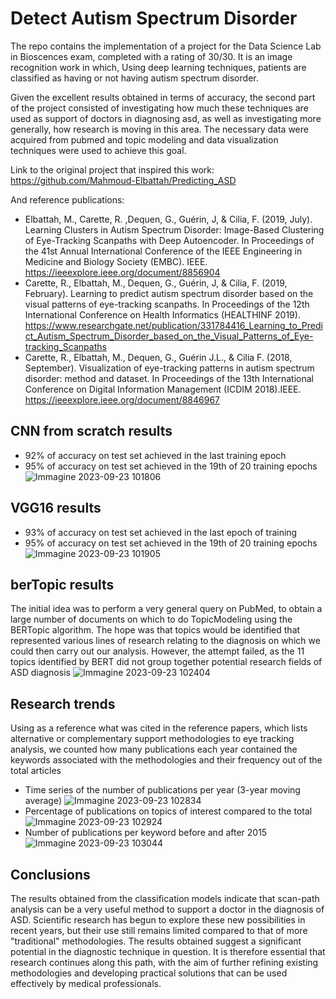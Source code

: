 # Detect Autism Spectrum Disorder
The repo contains the implementation of a project for the Data Science Lab in Bioscences exam, completed with a rating of 30/30. It is an image recognition work in which, Using deep learning techniques, patients are classified as having or not having autism spectrum disorder.

Given the excellent results obtained in terms of accuracy, the second part of the project consisted of investigating how much these techniques are used as support of doctors in diagnosing asd, as well as investigating more generally, how research is moving in this area. The necessary data were acquired from pubmed and topic modeling and data visualization techniques were used to achieve this goal.

Link to the original project that inspired this work: https://github.com/Mahmoud-Elbattah/Predicting_ASD  

And reference publications:
- Elbattah, M., Carette, R. ,Dequen, G., Guérin, J, & Cilia, F. (2019, July). Learning Clusters in Autism Spectrum Disorder: Image-Based Clustering of Eye-Tracking Scanpaths with Deep Autoencoder. In Proceedings of the 41st Annual International Conference of the IEEE Engineering in Medicine and Biology Society (EMBC). IEEE.
https://ieeexplore.ieee.org/document/8856904
- Carette, R., Elbattah, M., Dequen, G., Guérin, J, & Cilia, F. (2019, February). Learning to predict autism spectrum disorder based on the visual patterns of eye-tracking scanpaths. In Proceedings of the 12th International Conference on Health Informatics (HEALTHINF 2019).
https://www.researchgate.net/publication/331784416_Learning_to_Predict_Autism_Spectrum_Disorder_based_on_the_Visual_Patterns_of_Eye-tracking_Scanpaths
- Carette, R., Elbattah, M., Dequen, G., Guérin J.L., & Cilia F. (2018, September). Visualization of eye-tracking patterns in autism spectrum disorder: method and dataset. In Proceedings of the 13th International Conference on Digital Information Management (ICDIM 2018).IEEE.
https://ieeexplore.ieee.org/document/8846967

## CNN from scratch results
- 92% of accuracy on test set achieved in the last training epoch
- 95% of accuracy on test set achieved in the 19th of 20 training epochs
![Immagine 2023-09-23 101806](https://github.com/GiacomoPracucci/detect-asd/assets/94844087/bd877304-6ac3-41c1-b46d-653aff81f013)

## VGG16 results
- 93% of accuracy on test set achieved in the last epoch of training
- 95% of accuracy on test set achieved in the 19th of 20 training epochs
![Immagine 2023-09-23 101905](https://github.com/GiacomoPracucci/detect-asd/assets/94844087/4f91da21-53b4-4c7f-92f3-12edf2c23c35)

## berTopic results
The initial idea was to perform a very general query on PubMed, to obtain a large number of documents on which to do TopicModeling using the BERTopic algorithm.
The hope was that topics would be identified that represented various lines of research relating to the diagnosis on which we could then carry out our analysis.
However, the attempt failed, as the 11 topics identified by BERT did not group together potential research fields of ASD diagnosis
![Immagine 2023-09-23 102404](https://github.com/GiacomoPracucci/detect-asd/assets/94844087/6f567a6a-3461-4bb3-9580-951a89578f79)

## Research trends
Using as a reference what was cited in the reference papers, which lists alternative or complementary support methodologies to eye tracking analysis, we counted how many publications each year contained the keywords associated with the methodologies and their frequency out of the total articles
- Time series of the number of publications per year (3-year moving average)
![Immagine 2023-09-23 102834](https://github.com/GiacomoPracucci/detect-asd/assets/94844087/3caadbc2-85be-4045-b443-20c361399052)
- Percentage of publications on topics of interest compared to the total
![Immagine 2023-09-23 102924](https://github.com/GiacomoPracucci/detect-asd/assets/94844087/e20eb2ec-f8c2-4018-8d5d-03d0e31e6dd9)
- Number of publications per keyword before and after 2015
![Immagine 2023-09-23 103044](https://github.com/GiacomoPracucci/detect-asd/assets/94844087/8e1fcf8d-0648-4c2c-b0be-52eb0b893ba1)

## Conclusions
The results obtained from the classification models indicate that scan-path analysis can be a very useful method to support a doctor in the diagnosis of ASD.
Scientific research has begun to explore these new possibilities in recent years, but their use still remains limited compared to that of more "traditional" methodologies.
The results obtained suggest a significant potential in the diagnostic technique in question. It is therefore essential that research continues along this path, with the aim of further refining existing methodologies and developing practical solutions that can be used effectively by medical professionals.

